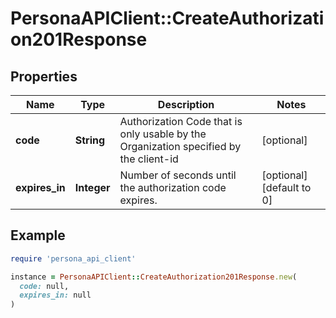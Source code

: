 # PersonaAPIClient::CreateAuthorization201Response

## Properties

| Name | Type | Description | Notes |
| ---- | ---- | ----------- | ----- |
| **code** | **String** | Authorization Code that is only usable by the Organization specified by the client-id | [optional] |
| **expires_in** | **Integer** | Number of seconds until the authorization code expires. | [optional][default to 0] |

## Example

```ruby
require 'persona_api_client'

instance = PersonaAPIClient::CreateAuthorization201Response.new(
  code: null,
  expires_in: null
)
```

